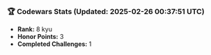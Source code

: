 ### 🏆 Codewars Stats (Updated: 2025-02-26 00:37:51 UTC)

- **Rank:** 8 kyu
- **Honor Points:** 3
- **Completed Challenges:** 1
